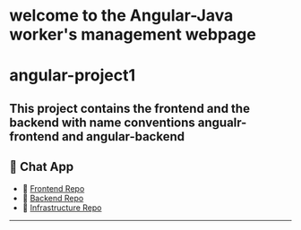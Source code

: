 # welcome to the Angular-Java worker's management webpage
# angular-project1
This project contains the frontend and the backend with name conventions angualr-frontend and angular-backend
---

## 💬 Chat App
- 🔹 [Frontend Repo](https://github.com/shubhamadlinge/chatapp-frontend)
- 🔹 [Backend Repo](https://github.com/shubhamadlinge/chatapp-backend)
- 🔹 [Infrastructure Repo](https://github.com/shubhamadlinge/chatapp-infra)

---
